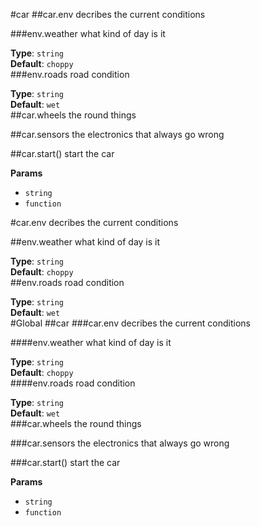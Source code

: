 <a name="car"></a>
#car
<a name="car#env"></a>
##car.env
decribes the current conditions

<a name="car#env.weather"></a>
###env.weather
what kind of day is it

**Type**: `string`  
**Default**: `choppy`  
<a name="car#env.roads"></a>
###env.roads
road condition

**Type**: `string`  
**Default**: `wet`  
<a name="car.wheels"></a>
##car.wheels
the round things

<a name="car.sensors"></a>
##car.sensors
the electronics that always go wrong

<a name="car.start"></a>
##car.start()
start the car

**Params**

-  `string`
-  `function`

<a name="car#env"></a>
#car.env
decribes the current conditions

<a name="car#env.weather"></a>
##env.weather
what kind of day is it

**Type**: `string`  
**Default**: `choppy`  
<a name="car#env.roads"></a>
##env.roads
road condition

**Type**: `string`  
**Default**: `wet`  
#Global
<a name="car"></a>
##car
<a name="car#env"></a>
###car.env
decribes the current conditions

<a name="car#env.weather"></a>
####env.weather
what kind of day is it

**Type**: `string`  
**Default**: `choppy`  
<a name="car#env.roads"></a>
####env.roads
road condition

**Type**: `string`  
**Default**: `wet`  
<a name="car.wheels"></a>
###car.wheels
the round things

<a name="car.sensors"></a>
###car.sensors
the electronics that always go wrong

<a name="car.start"></a>
###car.start()
start the car

**Params**

-  `string`
-  `function`

